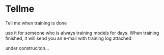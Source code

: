 # Tellme
Tell me when training is done

use it for someone who is always training models for days.
When training finished, it will send you an e-mail with training log attached


under construciton...
